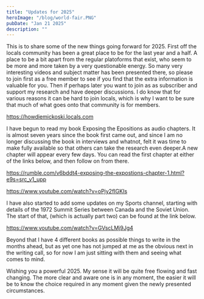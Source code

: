 ```yaml
---
title: "Updates for 2025"
heroImage: "/blog/world-fair.PNG"
pubDate: "Jan 21 2025"
description: ""
---
```


This is to share some of the new things going forward for 2025. First off the locals community has been a great place to be for the last year and a half. A place to be a bit apart from the regular platoforms that exist, who seem to be more and more taken by a very questionable energy. So many very interesting videos and subject matter has been presented there, so please to join first as a free member to see if you find that the extra information is valuable for you. Then if perhaps later you want to join as as subscriber and support my research and have deeper discussions. I do know that for various reasons it can be hard to join locals, which is why I want to be sure that much of what goes onto that community is for members.

https://howdiemickoski.locals.com

I have begun to read my book Exposing the Epositions as audio chapters. It is almost seven years since the book first came out, and since I am no longer discussing the book in interviews and whatnot, felt it was time to make fully available so that others can take the research even deeper.A new chapter will appear every few days. You can read the first chapter at either of the links below, and then follow on from there. 

https://rumble.com/v6bddt4-exposing-the-expostions-chapter-1.html?e9s=src_v1_upp

https://www.youtube.com/watch?v=oPjy2fIGKIs

I have also started to add some updates on my Sports channel, starting with details of the 1972 Summit Series between Canada and the Soviet Union. The start of that, (which is actually part two) can be found at the link below.

 https://www.youtube.com/watch?v=GVscLMj9Jg4

Beyond that I have 4 different books as possible things to write in the months ahead, but as yet one has not jumped at me as the obvious next in the writing call, so for now I am just sitting with them and seeing what comes to mind.

Wishing you a powerful 2025. My sense it will be quite free flowing and fast changing. The more clear and aware one is in any moment, the easier it will be to know the choice required in any moment given the newly presented circumstances.




